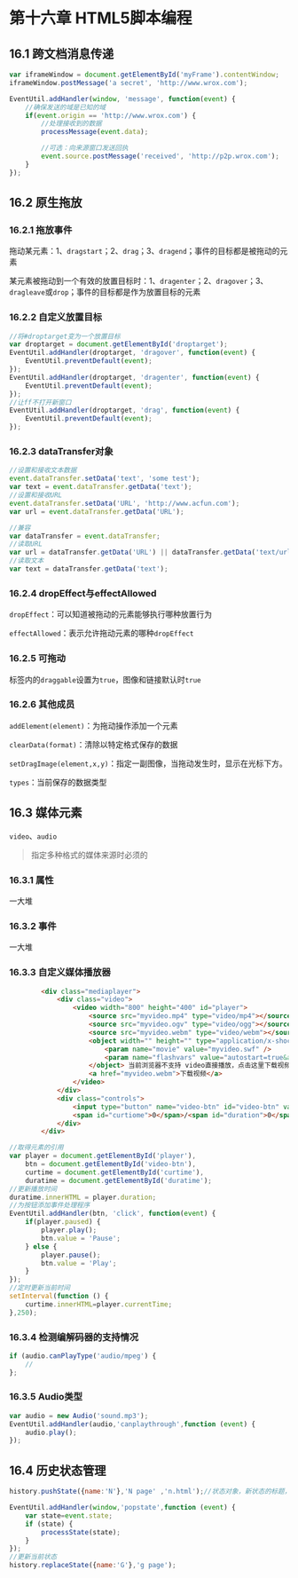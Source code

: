 # 第十六章 HTML5脚本编程

## 16.1 跨文档消息传递

```js
var iframeWindow = document.getElementById('myFrame').contentWindow;
iframeWindow.postMessage('a secret', 'http://www.wrox.com');

EventUtil.addHandler(window, 'message', function(event) {
	//确保发送的域是已知的域
	if(event.origin == 'http://www.wrox.com') {
		//处理接收到的数据
		processMessage(event.data);

		//可选：向来源窗口发送回执
		event.source.postMessage('received', 'http://p2p.wrox.com');
	}
});
```

## 16.2 原生拖放

### 16.2.1 拖放事件

拖动某元素：1、`dragstart`；2、`drag`；3、`dragend`；事件的目标都是被拖动的元素

某元素被拖动到一个有效的放置目标时：1、`dragenter`；2、`dragover`；3、`dragleave`或`drop`；事件的目标都是作为放置目标的元素

### 16.2.2 自定义放置目标

```js
//将#droptarget变为一个放置目标
var droptarget = document.getElementById('droptarget');
EventUtil.addHandler(droptarget, 'dragover', function(event) {
	EventUtil.preventDefault(event);
});
EventUtil.addHandler(droptarget, 'dragenter', function(event) {
	EventUtil.preventDefault(event);
});
//让ff不打开新窗口
EventUtil.addHandler(droptarget, 'drag', function(event) {
	EventUtil.preventDefault(event);
});
```

### 16.2.3 dataTransfer对象

```js
//设置和接收文本数据
event.dataTransfer.setData('text', 'some test');
var text = event.dataTransfer.getData('text');
//设置和接收URL
event.dataTransfer.setData('URL', 'http://www.acfun.com');
var url = event.dataTransfer.getData('URL');

//兼容
var dataTransfer = event.dataTransfer;
//读取URL
var url = dataTransfer.getData('URL') || dataTransfer.getData('text/url-list');
//读取文本
var text = dataTransfer.getData('text');
```

### 16.2.4 dropEffect与effectAllowed

`dropEffect`：可以知道被拖动的元素能够执行哪种放置行为

`effectAllowed`：表示允许拖动元素的哪种`dropEffect`

### 16.2.5 可拖动

标签内的`draggable`设置为`true`，图像和链接默认时`true`

### 16.2.6 其他成员

`addElement(element)`：为拖动操作添加一个元素

`clearData(format)`：清除以特定格式保存的数据

`setDragImage(element,x,y)`：指定一副图像，当拖动发生时，显示在光标下方。

`types`：当前保存的数据类型

## 16.3 媒体元素

`video`、`audio`

> 指定多种格式的媒体来源时必须的

### 16.3.1 属性

一大堆

### 16.3.2 事件

一大堆

### 16.3.3 自定义媒体播放器

```html
		<div class="mediaplayer">
			<div class="video">
				<video width="800" height="400" id="player">
					<source src="myvideo.mp4" type="video/mp4"></source>
					<source src="myvideo.ogv" type="video/ogg"></source>
					<source src="myvideo.webm" type="video/webm"></source>
					<object width="" height="" type="application/x-shockwave-flash" data="myvideo.swf">
						<param name="movie" value="myvideo.swf" />
						<param name="flashvars" value="autostart=true&amp;file=myvideo.swf" />
					</object> 当前浏览器不支持 video直接播放，点击这里下载视频：
					<a href="myvideo.webm">下载视频</a>
				</video>
			</div>
			<div class="controls">
				<input type="button" name="video-btn" id="video-btn" value="Play" />
				<span id="curtiome">0</span>/<span id="duration">0</span>
			</div>
		</div>
```

```js
//取得元素的引用
var player = document.getElementById('player'),
	btn = document.getElementById('video-btn'),
	curtime = document.getElementById('curtime'),
	duratime = document.getElementById('duratime');
//更新播放时间
duratime.innerHTML = player.duration;
//为按钮添加事件处理程序
EventUtil.addHandler(btn, 'click', function(event) {
	if(player.paused) {
		player.play();
		btn.value = 'Pause';
	} else {
		player.pause();
		btn.value = 'Play';
	}
});
//定时更新当前时间
setInterval(function () {
	curtime.innerHTML=player.currentTime;
},250);
```

### 16.3.4 检测编解码器的支持情况

````js
if (audio.canPlayType('audio/mpeg') {
	//
};
````

### 16.3.5 Audio类型

```js
var audio = new Audio('sound.mp3');
EventUtil.addHandler(audio,'canplaythrough',function (event) {
	audio.play();	
});
```

## 16.4 历史状态管理

```js
history.pushState({name:'N'},'N page' ,'n.html');//状态对象，新状态的标题，可选的相对URL

EventUtil.addHandler(window,'popstate',function (event) {
	var state=event.state;
	if (state) {
		processState(state);
	}
});
//更新当前状态
history.replaceState({name:'G'},'g page');
```

